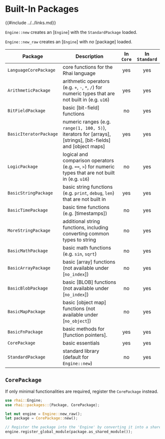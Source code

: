 Built-In Packages
================

{{#include ../../links.md}}

`Engine::new` creates an [`Engine`] with the `StandardPackage` loaded.

`Engine::new_raw` creates an [`Engine`] with _no_ [package] loaded.

| Package                | Description                                                                                                 | In `Core` | In `Standard` |
| ---------------------- | ----------------------------------------------------------------------------------------------------------- | :-------: | :-----------: |
| `LanguageCorePackage`  | core functions for the Rhai language                                                                        |    yes    |      yes      |
| `ArithmeticPackage`    | arithmetic operators (e.g. `+`, `-`, `*`, `/`) for numeric types that are not built in (e.g. `u16`)         |    yes    |      yes      |
| `BitFieldPackage`      | basic [bit-field] functions                                                                                 |    no     |      yes      |
| `BasicIteratorPackage` | numeric ranges (e.g. `range(1, 100, 5)`), iterators for [arrays], [strings], [bit-fields] and [object maps] |    yes    |      yes      |
| `LogicPackage`         | logical and comparison operators (e.g. `==`, `>`) for numeric types that are not built in (e.g. `u16`)      |    no     |      yes      |
| `BasicStringPackage`   | basic string functions (e.g. `print`, `debug`, `len`) that are not built in                                 |    yes    |      yes      |
| `BasicTimePackage`     | basic time functions (e.g. [timestamps])                                                                    |    no     |      yes      |
| `MoreStringPackage`    | additional string functions, including converting common types to string                                    |    no     |      yes      |
| `BasicMathPackage`     | basic math functions (e.g. `sin`, `sqrt`)                                                                   |    no     |      yes      |
| `BasicArrayPackage`    | basic [array] functions (not available under [`no_index`])                                                  |    no     |      yes      |
| `BasicBlobPackage`     | basic [BLOB] functions (not available under [`no_index`])                                                   |    no     |      yes      |
| `BasicMapPackage`      | basic [object map] functions (not available under [`no_object`])                                            |    no     |      yes      |
| `BasicFnPackage`       | basic methods for [function pointers].                                                                      |    yes    |      yes      |
| `CorePackage`          | basic essentials                                                                                            |    yes    |      yes      |
| `StandardPackage`      | standard library (default for `Engine::new`)                                                                |    no     |      yes      |


`CorePackage`
-------------

If only minimal functionalities are required, register the `CorePackage` instead.

```rust no_run
use rhai::Engine;
use rhai::packages::{Package, CorePackage};

let mut engine = Engine::new_raw();
let package = CorePackage::new();

// Register the package into the 'Engine' by converting it into a shared module.
engine.register_global_module(package.as_shared_module());
```
